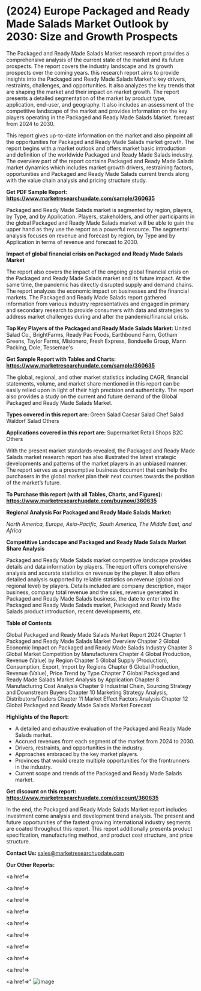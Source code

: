 # (2024) Europe Packaged and Ready Made Salads Market Outlook by 2030: Size and Growth Prospects

The Packaged and Ready Made Salads Market research report provides a comprehensive analysis of the current state of the market and its future prospects. The report covers the industry landscape and its growth prospects over the coming years. this research report aims to provide insights into the Packaged and Ready Made Salads Market's key drivers, restraints, challenges, and opportunities. It also analyzes the key trends that are shaping the market and their impact on market growth. The report presents a detailed segmentation of the market by product type, application, end-user, and geography. It also includes an assessment of the competitive landscape of the market and provides information on the key players operating in the Packaged and Ready Made Salads Market. forecast from 2024 to 2030.

This report gives up-to-date information on the market and also pinpoint all the opportunities for Packaged and Ready Made Salads market growth. The report begins with a market outlook and offers market basic introduction and definition of the worldwide Packaged and Ready Made Salads industry. The overview part of the report contains Packaged and Ready Made Salads market dynamics which includes market growth drivers, restraining factors, opportunities and Packaged and Ready Made Salads current trends along with the value chain analysis and pricing structure study.

<strong><b>Get PDF Sample Report: <a href=https://www.marketresearchupdate.com/sample/360635>https://www.marketresearchupdate.com/sample/360635</a></b></strong>

Packaged and Ready Made Salads market is segmented by region, players, by Type, and by Application. Players, stakeholders, and other participants in the global Packaged and Ready Made Salads market will be able to gain the upper hand as they use the report as a powerful resource. The segmental analysis focuses on revenue and forecast by region, by Type and by Application in terms of revenue and forecast to 2030.

<strong><b>Impact of global financial crisis on Packaged and Ready Made Salads Market</b></strong>

The report also covers the impact of the ongoing global financial crisis on the Packaged and Ready Made Salads market and its future impact. At the same time, the pandemic has directly disrupted supply and demand chains. The report analyzes the economic impact on businesses and the financial markets. The Packaged and Ready Made Salads report gathered information from various industry representatives and engaged in primary and secondary research to provide consumers with data and strategies to address market challenges during and after the pandemic/financial crisis.

<strong><b>Top Key Players of the Packaged and Ready Made Salads Market:
</b></strong>United Salad Co., BrightFarms, Ready Pac Foods, Earthbound Farm, Gotham Greens, Taylor Farms, Misionero, Fresh Express, Bonduelle Group, Mann Packing, Dole, Tessemae's<strong><b>
</b></strong>

<strong><b>Get Sample Report with Tables and Charts: <a href=https://www.marketresearchupdate.com/sample/360635>https://www.marketresearchupdate.com/sample/360635</a></b></strong>

The global, regional, and other market statistics including CAGR, financial statements, volume, and market share mentioned in this report can be easily relied upon in light of their high precision and authenticity. The report also provides a study on the current and future demand of the Global Packaged and Ready Made Salads Market.

<strong><b>Types covered in this report are:
</b></strong>Green Salad
Caesar Salad
Chef Salad
Waldorf Salad
Others<strong><b>
</b></strong>

<strong><b>Applications covered in this report are:
</b></strong>Supermarket
Retail Shops
B2C
Others<strong><b>
</b></strong>

With the present market standards revealed, the Packaged and Ready Made Salads market research report has also illustrated the latest strategic developments and patterns of the market players in an unbiased manner. The report serves as a presumptive business document that can help the purchasers in the global market plan their next courses towards the position of the market’s future.

<strong><b>To Purchase this report (with all Tables, Charts, and Figures): <a href=https://www.marketresearchupdate.com/buynow/360635>https://www.marketresearchupdate.com/buynow/360635</a></b></strong>

<strong><b>Regional Analysis For Packaged and Ready Made Salads Market:</b></strong>

<em><i>North America, Europe, Asia-Pacific, South America, The Middle East, and Africa</i></em>

<strong><b>Competitive Landscape and Packaged and Ready Made Salads Market Share Analysis</b></strong>

Packaged and Ready Made Salads market competitive landscape provides details and data information by players. The report offers comprehensive analysis and accurate statistics on revenue by the player. It also offers detailed analysis supported by reliable statistics on revenue (global and regional level) by players. Details included are company description, major business, company total revenue and the sales, revenue generated in Packaged and Ready Made Salads business, the date to enter into the Packaged and Ready Made Salads market, Packaged and Ready Made Salads product introduction, recent developments, etc.

<strong><b>Table of Contents</b></strong>

Global Packaged and Ready Made Salads Market Report 2024
Chapter 1 Packaged and Ready Made Salads Market Overview
Chapter 2 Global Economic Impact on Packaged and Ready Made Salads Industry
Chapter 3 Global Market Competition by Manufacturers
Chapter 4 Global Production, Revenue (Value) by Region
Chapter 5 Global Supply (Production), Consumption, Export, Import by Regions
Chapter 6 Global Production, Revenue (Value), Price Trend by Type
Chapter 7 Global Packaged and Ready Made Salads Market Analysis by Application
Chapter 8 Manufacturing Cost Analysis
Chapter 9 Industrial Chain, Sourcing Strategy and Downstream Buyers
Chapter 10 Marketing Strategy Analysis, Distributors/Traders
Chapter 11 Market Effect Factors Analysis
Chapter 12 Global Packaged and Ready Made Salads Market Forecast

<strong><b>Highlights of the Report:</b></strong>

- A detailed and exhaustive evaluation of the Packaged and Ready Made Salads market.
- Accrued revenues from each segment of the market from 2024 to 2030.
- Drivers, restraints, and opportunities in the industry.
- Approaches embraced by the key market players.
- Provinces that would create multiple opportunities for the frontrunners in the industry.
- Current scope and trends of the Packaged and Ready Made Salads market.

<strong><b>Get discount on this report: <a href=https://www.marketresearchupdate.com/discount/360635>https://www.marketresearchupdate.com/discount/360635</a></b></strong>

In the end, the Packaged and Ready Made Salads Market report includes investment come analysis and development trend analysis. The present and future opportunities of the fastest growing international industry segments are coated throughout this report. This report additionally presents product specification, manufacturing method, and product cost structure, and price structure.

<strong><b>Contact Us:
</b></strong>sales@marketresearchupdate.com

<strong>Our Other Reports:</strong>

<a href=></a>

<a href=></a>

<a href=></a>

<a href=></a>

<a href=></a>

<a href=></a>

<a href=></a>

<a href=></a>

<a href=></a>

<a href=></a>"
![image](https://github.com/Gayatrikarjule/Market-Analysis-360/assets/97346546/2efba800-d4dd-4b6c-9c12-db365f92adfd)
